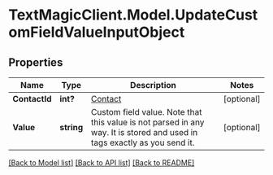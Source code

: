 # TextMagicClient.Model.UpdateCustomFieldValueInputObject
## Properties

Name | Type | Description | Notes
------------ | ------------- | ------------- | -------------
**ContactId** | **int?** | [Contact](/docs/api/contacts/)  | [optional] 
**Value** | **string** | Custom field value. Note that this value is not parsed in any way. It is stored and used in tags exactly as you send it. | [optional] 

[[Back to Model list]](../README.md#documentation-for-models) [[Back to API list]](../README.md#documentation-for-api-endpoints) [[Back to README]](../README.md)


